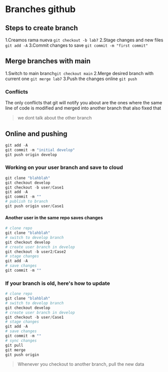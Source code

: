 # Branches github

## Steps to create branch

1.Creamos rama nueva `git checkout -b lab7`
2.Stage changes and new files `git add -A`
3.Commit changes to save `git commit -m "first commit"`

## Merge branches with main

1.Switch to main branch`git checkout main`
2.Merge desired branch with current one `git merge lab7`
3.Push the changes online `git push`

### Conflicts

The only conflicts that git will notify you about are the ones where the same line of code is modified and merged into another branch that also fixed that

> we dont talk about the other branch

## Online and pushing

``` powershell
git add -A
git commit -m "initial develop"
git push origin develop
```

### Working on your user branch and save to cloud

``` powershell
git clone "blahblah"
git checkout develop
git checkout -b user/Case1
git add -A
git commit -m ""
# publish to branch
git push origin user/Case1
```

#### Another user in the same repo saves changes

``` powershell
# clone repo
git clone "blahblah"
# switch to develop branch
git checkout develop
# create user branch in develop
git checkout -b user2/Case2
# stage changes
git add -A
# save changes
git commit -m ""
```

### If your branch is old, here's how to update

``` powershell
# clone repo
git clone "blahblah"
# switch to develop branch
git checkout develop
# create user branch in develop
git checkout -b user/Case1
# stage changes
git add -A
# save changes
git commit -m ""
# sync changes
git pull
git merge
git push origin 
```

>Whenever you checkout to another branch, pull the new data
